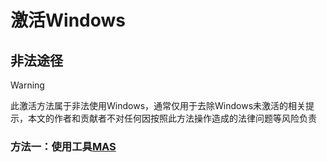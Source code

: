 # 激活Windows
## 非法途径
> [!WARNING]
> 此激活方法属于非法使用Windows，通常仅用于去除Windows未激活的相关提示，本文的作者和贡献者不对任何因按照此方法操作造成的法律问题等风险负责

### 方法一：使用工具[MAS](https://github.com/massgravel/Microsoft-Activation-Scripts)
